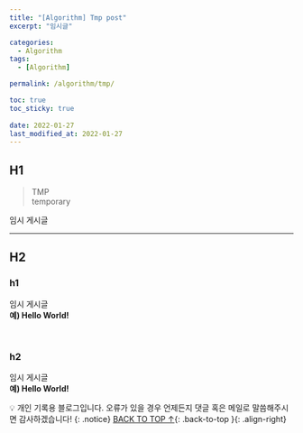 ```yaml
---
title: "[Algorithm] Tmp post"
excerpt: "임시글"

categories:
  - Algorithm
tags:
  - [Algorithm]

permalink: /algorithm/tmp/

toc: true
toc_sticky: true
 
date: 2022-01-27
last_modified_at: 2022-01-27
---
```


## H1

>TMP<br>
>temporary

임시 게시글

---

## H2

### h1

임시 게시글<br>
**예) Hello World!**

<br>

### h2

임시 게시글<br>
**예) Hello World!**

💡 개인 기록용 블로그입니다. 오류가 있을 경우 언제든지 댓글 혹은 메일로 말씀해주시면 감사하겠습니다!
{: .notice}
[BACK TO TOP ↑](#){: .back-to-top }{: .align-right}